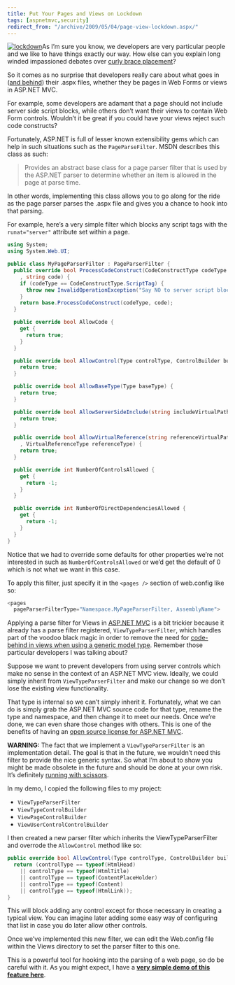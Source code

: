 ```yaml
---
title: Put Your Pages and Views on Lockdown
tags: [aspnetmvc,security]
redirect_from: "/archive/2009/05/04/page-view-lockdown.aspx/"
---
```


[![lockdown](https://haacked.com/images/haacked_com/WindowsLiveWriter/PutYourViewsonLockdown_DB88/lockdown_3.jpg "lockdown")](http://www.sxc.hu/photo/1135166 "Lock on stock.xchng")As
I’m sure you know, we developers are very particular people and we like
to have things exactly our way. How else can you explain long winded
impassioned debates over [curly brace
placement](http://www.gskinner.com/blog/archives/2008/11/curly_braces_to.html "Curly Braces: To Cuddle or Not")? 

So it comes as no surprise that developers really care about what goes
in ([and
behind](http://stevesmithblog.com/blog/codebehind-files-in-asp-net-mvc-are-evil/ "Codebehind files are evil"))
their .aspx files, whether they be pages in Web Forms or views in
ASP.NET MVC.

For example, some developers are adamant that a page should not include
server side script blocks, while others don’t want their views to
contain Web Form controls. Wouldn’t it be great if you could have your
views reject such code constructs?

Fortunately, ASP.NET is full of lesser known extensibility gems which
can help in such situations such as the `PageParseFilter`. MSDN
describes this class as such:

> Provides an abstract base class for a page parser filter that is used
> by the ASP.NET parser to determine whether an item is allowed in the
> page at parse time.

In other words, implementing this class allows you to go along for the
ride as the page parser parses the .aspx file and gives you a chance to
hook into that parsing.

For example, here’s a very simple filter which blocks any script tags
with the `runat="server"` attribute set within a page.

```csharp
using System;
using System.Web.UI;

public class MyPageParserFilter : PageParserFilter {
  public override bool ProcessCodeConstruct(CodeConstructType codeType
    , string code) {
    if (codeType == CodeConstructType.ScriptTag) {
      throw new InvalidOperationException("Say NO to server script blocks!");
    }
    return base.ProcessCodeConstruct(codeType, code);
  }

  public override bool AllowCode {
    get {
      return true;
    }
  }

  public override bool AllowControl(Type controlType, ControlBuilder builder)   {
    return true;
  }

  public override bool AllowBaseType(Type baseType) {
    return true;
  }

  public override bool AllowServerSideInclude(string includeVirtualPath) {
    return true;
  }

  public override bool AllowVirtualReference(string referenceVirtualPath
    , VirtualReferenceType referenceType) {
    return true;
  }

  public override int NumberOfControlsAllowed {
    get {
      return -1;
    }
  }

  public override int NumberOfDirectDependenciesAllowed {
    get {
      return -1;
    }
  }
}
```

Notice that we had to override some defaults for other properties we’re
not interested in such as `NumberOfControlsAllowed` or we’d get the
default of 0 which is not what we want in this case.

To apply this filter, just specify it in the `<pages />` section of
web.config like so:

```csharp
<pages 
  pageParserFilterType="Namespace.MyPageParserFilter, AssemblyName">
```

Applying a parse filter for Views in [ASP.NET
MVC](http://asp.net/mvc "ASP.NET MVC Website") is a bit trickier because
it already has a parse filter registered, `ViewTypeParserFilter`, which
handles part of the voodoo black magic in order to remove the need for
[code-behind in views when using a generic model
type](https://haacked.com/archive/2008/12/19/a-little-holiday-love-from-the-asp.net-mvc-team.aspx "Holiday Love").
Remember those particular developers I was talking about?

Suppose we want to prevent developers from using server controls which
make no sense in the context of an ASP.NET MVC view. Ideally, we could
simply inherit from `ViewTypeParserFilter` and make our change so we
don’t lose the existing view functionality.

That type is internal so we can’t simply inherit it. Fortunately, what
we can do is simply grab the ASP.NET MVC source code for that type,
rename the type and namespace, and then change it to meet our needs.
Once we’re done, we can even share those changes with others. This is
one of the benefits of having an [open source license for ASP.NET
MVC](https://haacked.com/archive/2009/04/01/aspnetmvc-open-source.aspx "Open Source License for System.Web.Mvc").

**WARNING:** The fact that we implement a `ViewTypeParserFilter` is an
implementation detail. The goal is that in the future, we wouldn’t need
this filter to provide the nice generic syntax. So what I’m about to
show you might be made obsolete in the future and should be done at your
own risk. It’s definitely [running with
scissors](http://ayende.com/Blog/archive/2008/03/09/ALT.Net-Logo.aspx "Running With Scissors").

In my demo, I copied the following files to my project:

-   `ViewTypeParserFilter`
-   `ViewTypeControlBuilder`
-   `ViewPageControlBuilder`
-   `ViewUserControlControlBuilder`

I then created a new parser filter which inherits the
ViewTypeParserFilter and overrode the `AllowControl` method like so:

```csharp
public override bool AllowControl(Type controlType, ControlBuilder builder) {
  return (controlType == typeof(HtmlHead) 
    || controlType == typeof(HtmlTitle)
    || controlType == typeof(ContentPlaceHolder)
    || controlType == typeof(Content)
    || controlType == typeof(HtmlLink));
}
```

This will block adding any control except for those necessary in
creating a typical view. You can imagine later adding some easy way of
configuring that list in case you do later allow other controls.

Once we’ve implemented this new filter, we can edit the Web.config file
within the Views directory to set the parser filter to this one.

This is a powerful tool for hooking into the parsing of a web page, so
do be careful with it. As you might expect, I have a **[very simple demo
of this feature
here](https://haacked.com/code/PageParseFilterDemo.zip "PageParserFilter Demo")**.

